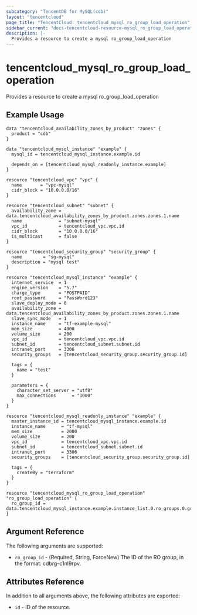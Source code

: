 ```yaml
---
subcategory: "TencentDB for MySQL(cdb)"
layout: "tencentcloud"
page_title: "TencentCloud: tencentcloud_mysql_ro_group_load_operation"
sidebar_current: "docs-tencentcloud-resource-mysql_ro_group_load_operation"
description: |-
  Provides a resource to create a mysql ro_group_load_operation
---
```


# tencentcloud_mysql_ro_group_load_operation

Provides a resource to create a mysql ro_group_load_operation

## Example Usage

```hcl
data "tencentcloud_availability_zones_by_product" "zones" {
  product = "cdb"
}

data "tencentcloud_mysql_instance" "example" {
  mysql_id = tencentcloud_mysql_instance.example.id

  depends_on = [tencentcloud_mysql_readonly_instance.example]
}

resource "tencentcloud_vpc" "vpc" {
  name       = "vpc-mysql"
  cidr_block = "10.0.0.0/16"
}

resource "tencentcloud_subnet" "subnet" {
  availability_zone = data.tencentcloud_availability_zones_by_product.zones.zones.1.name
  name              = "subnet-mysql"
  vpc_id            = tencentcloud_vpc.vpc.id
  cidr_block        = "10.0.0.0/16"
  is_multicast      = false
}

resource "tencentcloud_security_group" "security_group" {
  name        = "sg-mysql"
  description = "mysql test"
}

resource "tencentcloud_mysql_instance" "example" {
  internet_service  = 1
  engine_version    = "5.7"
  charge_type       = "POSTPAID"
  root_password     = "PassWord123"
  slave_deploy_mode = 0
  availability_zone = data.tencentcloud_availability_zones_by_product.zones.zones.1.name
  slave_sync_mode   = 1
  instance_name     = "tf-example-mysql"
  mem_size          = 4000
  volume_size       = 200
  vpc_id            = tencentcloud_vpc.vpc.id
  subnet_id         = tencentcloud_subnet.subnet.id
  intranet_port     = 3306
  security_groups   = [tencentcloud_security_group.security_group.id]

  tags = {
    name = "test"
  }

  parameters = {
    character_set_server = "utf8"
    max_connections      = "1000"
  }
}

resource "tencentcloud_mysql_readonly_instance" "example" {
  master_instance_id = tencentcloud_mysql_instance.example.id
  instance_name      = "tf-mysql"
  mem_size           = 2000
  volume_size        = 200
  vpc_id             = tencentcloud_vpc.vpc.id
  subnet_id          = tencentcloud_subnet.subnet.id
  intranet_port      = 3306
  security_groups    = [tencentcloud_security_group.security_group.id]

  tags = {
    createBy = "terraform"
  }
}

resource "tencentcloud_mysql_ro_group_load_operation" "ro_group_load_operation" {
  ro_group_id = data.tencentcloud_mysql_instance.example.instance_list.0.ro_groups.0.group_id
}
```

## Argument Reference

The following arguments are supported:

* `ro_group_id` - (Required, String, ForceNew) The ID of the RO group, in the format: cdbrg-c1nl9rpv.

## Attributes Reference

In addition to all arguments above, the following attributes are exported:

* `id` - ID of the resource.



